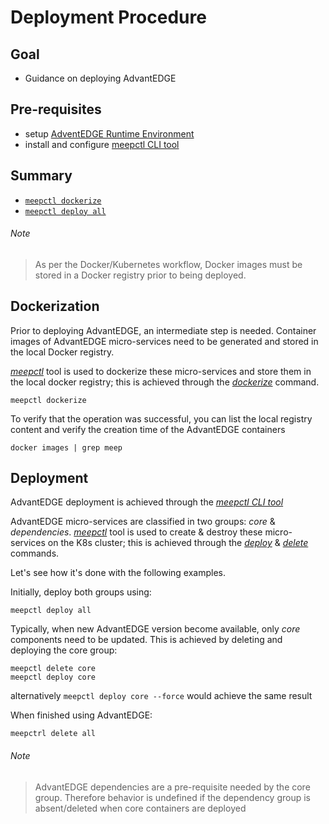 # Deployment Procedure
## Goal
- Guidance on deploying AdvantEDGE

## Pre-requisites
- setup [AdventEDGE Runtime Environment](setup_runtime.md)
- install and configure [meepctl CLI tool](meepctl/meepctl.md)

## Summary
- [`meepctl dockerize`](#dockerization)
- [`meepctl deploy all`](#deployment)

###### Note
> As per the Docker/Kubernetes workflow, Docker images must be stored in a Docker registry prior to being deployed.

## Dockerization
Prior to deploying AdvantEDGE, an intermediate step is needed.
Container images of AdvantEDGE micro-services need to be generated and stored in the local Docker registry.

[_meepctl_](meepctl/meepctl.md) tool is used to dockerize these micro-services and store them in the local docker registry; this is achieved through the [_dockerize_](meepctl/meepctl_dockerize.md) command.

```
meepctl dockerize
```

To verify that the operation was successful, you can list the local registry content and verify the creation time of the AdvantEDGE containers
```
docker images | grep meep
```

## Deployment
AdvantEDGE deployment is achieved through the [_meepctl CLI tool_](meepctl/meepctl.md)

AdvantEDGE micro-services are classified in two groups: _core_ & _dependencies_. [_meepctl_](meepctl/meepctl.md) tool is used to create & destroy these micro-services on the K8s cluster; this is achieved through the [_deploy_](meepctl/meepctl_deploy.md) & [_delete_](meepctl/meepctl_delete.md) commands.

Let's see how it's done with the following examples.

Initially, deploy both groups using:
```
meepctl deploy all
```
Typically, when new AdvantEDGE version become available, only _core_ components need to be updated.
This is achieved by deleting and deploying the core group:
```
meepctl delete core
meepctl deploy core
```
alternatively
`meepctl deploy core --force` would achieve the same result

When finished using AdvantEDGE:
```
meepctrl delete all
```
###### Note
> AdvantEDGE dependencies are a pre-requisite needed by the core group. Therefore behavior is undefined if the dependency group is absent/deleted when core containers are deployed
